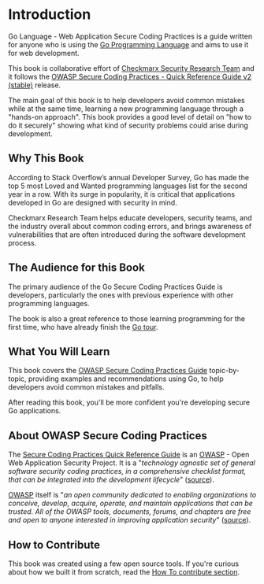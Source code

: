 # Introduction

Go Language - Web Application Secure Coding Practices is a guide written for
anyone who is using the [Go Programming Language][1] and aims to use it for web
development.

This book is collaborative effort of [Checkmarx Security Research Team][2] and
it follows the
[OWASP Secure Coding Practices - Quick Reference Guide v2 (stable)][3] release.

The main goal of this book is to help developers avoid common mistakes while at
the same time, learning a new programming language through a
"hands-on approach".
This book provides a good level of detail on "how to do it securely" showing
what kind of security problems could arise during development.

## Why This Book

According to Stack Overflow’s annual Developer Survey, Go has made the top 5
most Loved and Wanted programming languages list for the second year in a row.
With its surge in popularity, it is critical that applications developed in Go
are designed with security in mind.

Checkmarx Research Team helps educate developers, security teams, and the
industry overall about common coding errors, and brings awareness of
vulnerabilities that are often introduced during the software development
process.

## The Audience for this Book

The primary audience of the Go Secure Coding Practices Guide is developers,
particularly the ones with previous experience with other programming languages.

The book is also a great reference to those learning programming for the first
time, who have already finish the [Go tour][8].

## What You Will Learn

This book covers the [OWASP Secure Coding Practices Guide][3] topic-by-topic,
providing examples and recommendations using Go, to help developers avoid common
mistakes and pitfalls.

After reading this book, you'll be more confident you're developing secure Go
applications.



## About OWASP Secure Coding Practices

The [Secure Coding Practices Quick Reference Guide][3] is an [OWASP][4] - Open
Web Application Security Project. It is a "_technology agnostic set of
general software security coding practices, in a comprehensive checklist
format, that can be integrated into the development lifecycle_" ([source][3]).

[OWASP][4] itself is "_an open community dedicated to enabling organizations to
conceive, develop, acquire, operate, and maintain applications that can be
trusted. All of the OWASP tools, documents, forums, and chapters are free and
open to anyone interested in improving application security_" ([source][5]).

## How to Contribute

This book was created using a few open source tools.
If you're curious about how we built it from scratch, read the
[How To contribute section][6].

[1]: https://golang.org
[2]: http://chkmrx.co/2sffXFr
[3]: https://www.owasp.org/index.php/OWASP_Secure_Coding_Practices_-_Quick_Reference_Guide
[4]: https://www.owasp.org
[5]: https://www.owasp.org/index.php/About_OWASP
[6]: /howto-contribute.md
[7]: https://www.twitter.com/checkmarx
[8]: https://tour.golang.org/list
